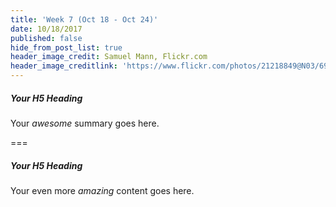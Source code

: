 ```yaml
---
title: 'Week 7 (Oct 18 - Oct 24)'
date: 10/18/2017
published: false
hide_from_post_list: true
header_image_credit: Samuel Mann, Flickr.com
header_image_creditlink: 'https://www.flickr.com/photos/21218849@N03/6968244538/'
---
```


##### Your H5 Heading
Your _awesome_ summary goes here.

===

##### Your H5 Heading
Your even more *amazing* content goes here.
